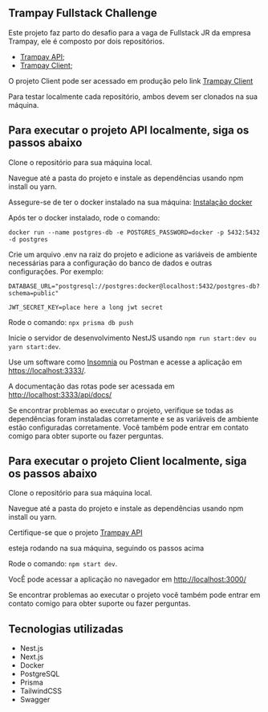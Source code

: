 ## Trampay Fullstack Challenge

Este projeto faz parto do desafio para a vaga de Fullstack JR da empresa Trampay, ele é composto por dois repositórios.

- [Trampay API](https://github.com/rafelis1997/trampay-api);
- [Trampay Client](https://github.com/rafelis1997/trampay-client);

O projeto Client pode ser acessado em produção pelo link [Trampay Client](https://trampay-client.vercel.app)

Para testar localmente cada repositório, ambos devem ser clonados na sua máquina.

## Para executar o projeto API localmente, siga os passos abaixo

Clone o repositório para sua máquina local.

Navegue até a pasta do projeto e instale as dependências usando npm install ou yarn.

Assegure-se de ter o docker instalado na sua máquina: [Instalação docker](https://docs.docker.com/get-docker/)

Após ter o docker instalado, rode o comando:

`docker run --name postgres-db -e POSTGRES_PASSWORD=docker -p 5432:5432 -d postgres`

Crie um arquivo .env na raiz do projeto e adicione as variáveis de ambiente necessárias para a configuração do banco de dados e outras configurações. Por exemplo:

```
DATABASE_URL="postgresql://postgres:docker@localhost:5432/postgres-db?schema=public"

JWT_SECRET_KEY=place here a long jwt secret
```

Rode o comando: `npx prisma db push`

Inicie o servidor de desenvolvimento NestJS usando `npm run start:dev ou yarn start:dev`.

Use um software como [Insomnia](https://insomnia.rest/download) ou Postman e acesse a aplicação em <https://localhost:3333/>.

A documentação das rotas pode ser acessada em <http://localhost:3333/api/docs/>

Se encontrar problemas ao executar o projeto, verifique se todas as dependências foram instaladas corretamente e se as variáveis de ambiente estão configuradas corretamente. Você também pode entrar em contato comigo para obter suporte ou fazer perguntas.

## Para executar o projeto Client localmente, siga os passos abaixo

Clone o repositório para sua máquina local.

Navegue até a pasta do projeto e instale as dependências usando npm install ou yarn.

Certifique-se que o projeto [Trampay API](https://github.com/rafelis1997/trampay-api)

esteja rodando na sua máquina, seguindo os passos acima

Rode o comando: `npm start dev`.

VocÊ pode acessar a aplicação no navegador em <http://localhost:3000/>

Se encontrar problemas ao executar o projeto você também pode entrar em contato comigo para obter suporte ou fazer perguntas.

## Tecnologias utilizadas

- Nest.js
- Next.js
- Docker
- PostgreSQL
- Prisma
- TailwindCSS
- Swagger
